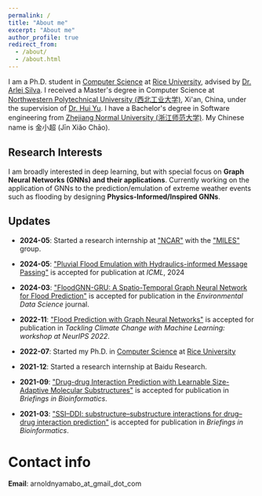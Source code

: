 ```yaml
---
permalink: /
title: "About me"
excerpt: "About me"
author_profile: true
redirect_from: 
  - /about/
  - /about.html
---
```


I am a Ph.D. student in [Computer Science](https://cs.rice.edu/) at [Rice University](https://www.rice.edu/), advised by [Dr. Arlei Silva](https://cs.rice.edu/~al110/index.html). I received a Master's degree in Computer Science at [Northwestern Polytechnical University (西北工业大学)](http://en.nwpu.edu.cn/), Xi'an, China, under the supervision of [Dr. Hui Yu](https://teacher.nwpu.edu.cn/yuhui.html). I have a Bachelor's degree in Software engineering from [Zhejiang Normal University (浙江师范大学)](http://zjnu.edu.cn/). 
My Chinese name is 金小超 (Jīn Xiǎo Chāo). 


Research Interests
------
I am broadly interested in deep learning, but with special focus on **Graph Neural Networks (GNNs) and their applications**.  Currently working on the application of GNNs to the prediction/emulation of extreme weather events such as flooding by designing **Physics-Informed/Inspired GNNs**.

Updates
------
- **2024-05**: Started a research internship at ["NCAR"](https://ncar.ucar.edu/) with the ["MILES"](https://ncar.github.io/miles/) group.

- **2024-05**: ["Pluvial Flood Emulation with Hydraulics-informed Message Passing"](https://openreview.net/forum?id=kIHIA6Lr0B&noteId=kIHIA6Lr0B) is accepted for publication at <i>ICML</i>, 2024

- **2024-03**: ["FloodGNN-GRU: A Spatio-Temporal Graph Neural Network for Flood Prediction"](https://kanz76.github.io/files/EDS_FloodGNN_GRU__A_Spatio_Temporal_Graph_Neural_Network_for_Flood_Prediction.pdf) is accepted for publication in the <i>Environmental Data Science</i> journal.

- **2022-11**: ["Flood Prediction with Graph Neural Networks"](https://www.climatechange.ai/papers/neurips2022/75) is accepted for publication in *Tackling Climate Change with Machine Learning: workshop at NeurIPS 2022*.

- **2022-07**: Started my Ph.D. in [Computer Science](https://cs.rice.edu/) at [Rice University](https://www.rice.edu/) 

- **2021-12**: Started a research internship at Baidu Research. 

- **2021-09**: ["Drug-drug Interaction Prediction with Learnable Size-Adaptive Molecular Substructures"](https://doi.org/10.1093/bib/bbab441) is accepted for publication in *Briefings in Bioinformatics*.

- **2021-03**: ["SSI–DDI: substructure–substructure interactions for drug–drug interaction prediction"]( https://doi.org/10.1093/bib/bbab133) is accepted for publication in *Briefings in Bioinformatics*.


Contact info
===
**Email**: arnoldnyamabo_at_gmail_dot_com

